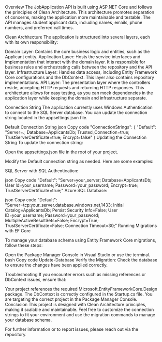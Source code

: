 Overview
The JobApplication API is built using ASP.NET Core and follows the principles of Clean Architecture. This architecture promotes separation of concerns, making the application more maintainable and testable. The API manages student applicant data, including names, emails, phone numbers, and preferred call times.

Clean Architecture
The application is structured into several layers, each with its own responsibility:

Domain Layer: Contains the core business logic and entities, such as the Applicant entity.
Application Layer: Hosts the service interfaces and implementation that interact with the domain layer. It is responsible for business rules and orchestrating calls between the repository and the API layer.
Infrastructure Layer: Handles data access, including Entity Framework Core configurations and the DbContext. This layer also contains repository implementations.
API Layer: The presentation layer where the controllers reside, accepting HTTP requests and returning HTTP responses.
This architecture allows for easy testing, as you can mock dependencies in the application layer while keeping the domain and infrastructure separate.

Connection String
The application currently uses Windows Authentication to connect to the SQL Server database. You can update the connection string located in the appsettings.json file.

Default Connection String
json
Copy code
"ConnectionStrings": {
    "Default": "Server=.; Database=ApplicantsDb; Trusted_Connection=true; TrustServerCertificate=true; Encrypt=false"
}
Updating the Connection String
To update the connection string:

Open the appsettings.json file in the root of your project.

Modify the Default connection string as needed. Here are some examples:

SQL Server with SQL Authentication:

json
Copy code
"Default": "Server=your_server; Database=ApplicantsDb; User Id=your_username; Password=your_password; Encrypt=true; TrustServerCertificate=true;"
Azure SQL Database:

json
Copy code
"Default": "Server=tcp:your_server.database.windows.net,1433; Initial Catalog=ApplicantsDb; Persist Security Info=False; User ID=your_username; Password=your_password; MultipleActiveResultSets=False; Encrypt=True; TrustServerCertificate=False; Connection Timeout=30;"
Running Migrations with EF Core


To manage your database schema using Entity Framework Core migrations, follow these steps:

Open the Package Manager Console in Visual Studio or use the terminal.
bash
Copy code
Update-Database
Verify the Migration: Check the database to ensure the changes have been applied correctly.

Troubleshooting
If you encounter errors such as missing references or DbContext issues, ensure that:

Your project references the required Microsoft.EntityFrameworkCore.Design package.
The DbContext is correctly configured in the Startup.cs file.
You are targeting the correct project in the Package Manager Console.
Conclusion
This project is designed with Clean Architecture principles, making it scalable and maintainable. Feel free to customize the connection strings to fit your environment and use the migration commands to manage your database schema.

For further information or to report issues, please reach out via the repository.